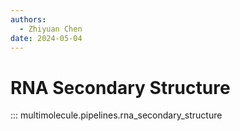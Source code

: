 ```yaml
---
authors:
  - Zhiyuan Chen
date: 2024-05-04
---
```


# RNA Secondary Structure

::: multimolecule.pipelines.rna_secondary_structure
